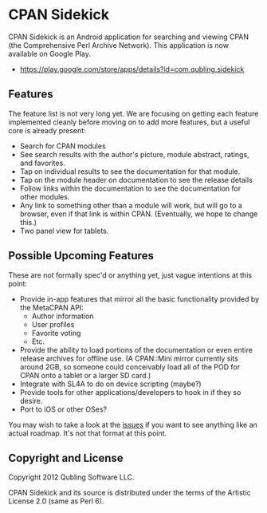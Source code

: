 # CPAN Sidekick

CPAN Sidekick is an Android application for searching and viewing CPAN (the
Comprehensive Perl Archive Network). This application is now available on
Google Play.

 * <https://play.google.com/store/apps/details?id=com.qubling.sidekick>

## Features

The feature list is not very long yet. We are focusing on getting each feature
implemented cleanly before moving on to add more features, but a useful core is
already present:

 * Search for CPAN modules
 * See search results with the author's picture, module abstract, ratings, and
   favorites.
 * Tap on individual results to see the documentation for that module.
 * Tap on the module header on documentation to see the release details
 * Follow links within the documentation to see the documentation for other
   modules.
 * Any link to something other than a module will work, but will go to a
   browser, even if that link is within CPAN. (Eventually, we hope to change
   this.)
 * Two panel view for tablets.

## Possible Upcoming Features

These are not formally spec'd or anything yet, just vague intentions at this
point:

 * Provide in-app features that mirror all the basic functionality provided by
   the MetaCPAN API:
   * Author information
   * User profiles
   * Favorite voting
   * Etc.
 * Provide the ability to load portions of the documentation or even entire
   release archives for offline use. (A CPAN::Mini mirror currently sits around
   2GB, so someone could conceivably load all of the POD for CPAN onto a tablet 
   or a larger SD card.)
 * Integrate with SL4A to do on device scripting (maybe?)
 * Provide tools for other applications/developers to hook in if they so desire.
 * Port to iOS or other OSes?

You may wish to take a look at the
[issues](https://github.com/zostay/CPAN-Sidekick/issues) if you want to see
anything like an actual roadmap. It's not that format at this point.

## Copyright and License

Copyright 2012 Qubling Software LLC.

CPAN Sidekick and its source is distributed under the terms of the Artistic
License 2.0 (same as Perl 6).
